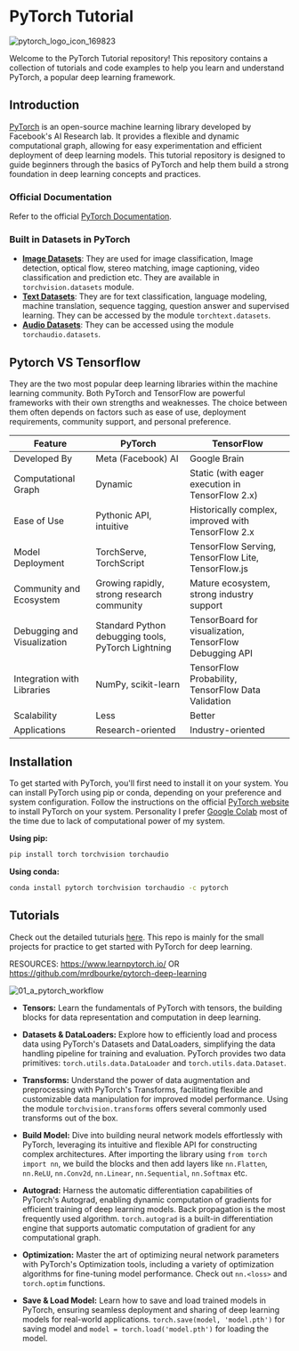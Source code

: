 # PyTorch Tutorial
![pytorch_logo_icon_169823](https://github.com/galax19ksh/PyTorch-Tutorial/assets/112553872/2c70362f-9894-4351-ab34-31360d85b1d1)

Welcome to the PyTorch Tutorial repository! This repository contains a collection of tutorials and code examples to help you learn and understand PyTorch, a popular deep learning framework.

## Introduction
[PyTorch](https://pytorch.org/) is an open-source machine learning library developed by Facebook's AI Research lab. It provides a flexible and dynamic computational graph, allowing for easy experimentation and efficient deployment of deep learning models. This tutorial repository is designed to guide beginners through the basics of PyTorch and help them build a strong foundation in deep learning concepts and practices.

### Official Documentation
Refer to the official [PyTorch Documentation](https://pytorch.org/docs/stable/index.html).

### Built in Datasets in PyTorch

* **[Image Datasets](https://pytorch.org/vision/stable/datasets.html)**: They are used  for image classification, Image detection, optical flow, stereo matching, image captioning, video classification and prediction etc. They are available in `torchvision.datasets` module.
* **[Text Datasets](https://pytorch.org/text/stable/datasets.html)**: They are for text classification, language modeling, machine translation, sequence tagging, question answer and supervised learning. They can be accessed by the module `torchtext.datasets`.
* **[Audio Datasets](https://pytorch.org/audio/stable/datasets.html)**: They can be accessed using the module `torchaudio.datasets`.
 

## Pytorch VS Tensorflow
They are the two most popular deep learning libraries within the machine learning community. Both PyTorch and TensorFlow are powerful frameworks with their own strengths and weaknesses. The choice between them often depends on factors such as ease of use, deployment requirements, community support, and personal preference.

| Feature                    | PyTorch                                     | TensorFlow                                  |
|----------------------------|---------------------------------------------|---------------------------------------------|
|Developed By | Meta (Facebook) AI | Google Brain |
|Computational Graph        | Dynamic                                     | Static (with eager execution in TensorFlow 2.x)|
| Ease of Use                | Pythonic API, intuitive                     | Historically complex, improved with TensorFlow 2.x|
| Model Deployment           | TorchServe, TorchScript                     | TensorFlow Serving, TensorFlow Lite, TensorFlow.js|
| Community and Ecosystem    | Growing rapidly, strong research community | Mature ecosystem, strong industry support    |
| Debugging and Visualization| Standard Python debugging tools, PyTorch Lightning | TensorBoard for visualization, TensorFlow Debugging API |
| Integration with Libraries| NumPy, scikit-learn                         | TensorFlow Probability, TensorFlow Data Validation |
| Scalability | Less | Better |
| Applications | Research-oriented | Industry-oriented |


## Installation
To get started with PyTorch, you'll first need to install it on your system. You can install PyTorch using pip or conda, depending on your preference and system configuration. Follow the instructions on the official [PyTorch website](https://pytorch.org/) to install PyTorch on your system. Personality I prefer [Google Colab](https://colab.research.google.com/) most of the time due to lack of computational power of my system.

**Using pip:**

```bash
pip install torch torchvision torchaudio
```
 **Using conda:**
```bash
conda install pytorch torchvision torchaudio -c pytorch
```


## Tutorials 
Check out the detailed tuturials [here](https://pytorch.org/tutorials/).
This repo is mainly for the small projects for practice to get started with PyTorch for deep learning.

RESOURCES: https://www.learnpytorch.io/ OR https://github.com/mrdbourke/pytorch-deep-learning


![01_a_pytorch_workflow](https://github.com/galax19ksh/PyTorch-Tutorial/assets/112553872/0f21bf95-3cdd-47a6-9874-213380b600d7)

* **Tensors:** Learn the fundamentals of PyTorch with tensors, the building blocks for data representation and computation in deep learning.

* **Datasets & DataLoaders:** Explore how to efficiently load and process data using PyTorch's Datasets and DataLoaders, simplifying the data handling pipeline for training and evaluation. PyTorch provides two data primitives: `torch.utils.data.DataLoader` and `torch.utils.data.Dataset`.

* **Transforms:** Understand the power of data augmentation and preprocessing with PyTorch's Transforms, facilitating flexible and customizable data manipulation for improved model performance. Using the module `torchvision.transforms` offers several commonly used transforms out of the box.

* **Build Model:** Dive into building neural network models effortlessly with PyTorch, leveraging its intuitive and flexible API for constructing complex architectures. After importing the library using `from torch import nn`, we build the blocks and then add layers like `nn.Flatten`, `nn.ReLU`, `nn.Conv2d`, `nn.Linear`, `nn.Sequential`, `nn.Softmax` etc.

* **Autograd:** Harness the automatic differentiation capabilities of PyTorch's Autograd, enabling dynamic computation of gradients for efficient training of deep learning models. Back propagation is the most frequently used algorithm. `torch.autograd` is a built-in differentiation engine that supports automatic computation of gradient for any computational graph.

* **Optimization:** Master the art of optimizing neural network parameters with PyTorch's Optimization tools, including a variety of optimization algorithms for fine-tuning model performance. Check out `nn.<loss>` and `torch.optim` functions.

* **Save & Load Model:** Learn how to save and load trained models in PyTorch, ensuring seamless deployment and sharing of deep learning models for real-world applications. `torch.save(model, 'model.pth')` for saving model and `model = torch.load('model.pth')` for loading the model.

